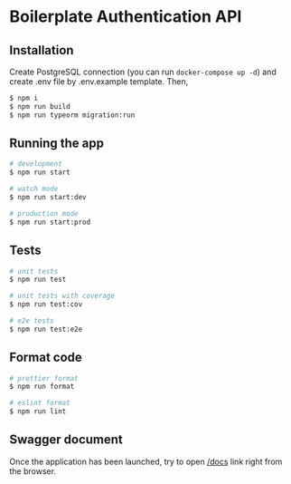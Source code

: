 # Boilerplate Authentication API

## Installation

Create PostgreSQL connection (you can run `docker-compose up -d`) and create .env file by .env.example template. Then,

```bash
$ npm i
$ npm run build
$ npm run typeorm migration:run
```

## Running the app

```bash
# development
$ npm run start

# watch mode
$ npm run start:dev

# production mode
$ npm run start:prod
```

## Tests

```bash
# unit tests
$ npm run test

# unit tests with coverage
$ npm run test:cov

# e2e tests
$ npm run test:e2e
```

## Format code

```bash
# prettier format
$ npm run format

# eslint format
$ npm run lint
```

## Swagger document

Once the application has been launched, try to open [/docs](http://localhost:3000/docs/) link right from the browser.
